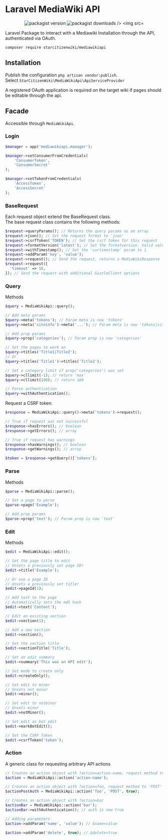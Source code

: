 # Laravel MediaWiki API
<p align="center">
    <img src="https://img.shields.io/packagist/v/starcitizenwiki/mediawikiapi" alt="packagist version" />
    <img src="https://img.shields.io/packagist/dt/starcitizenwiki/mediawikiapi" alt="packagist downloads />
    <img src="https://img.shields.io/packagist/php-v/starcitizenwiki/mediawikiapi" alt="php min version" />
</p>
                                                                                                        
Laravel Package to interact with a Mediawiki Installation through the API, authenticated via OAuth.

`composer require starcitizenwiki/mediawikiapi`

## Installation
Publish the configuration `php artisan vendor:publish`.  
Select `StarCitizenWiki\MediaWikiApi\ApiServiceProvider`

A registered OAuth application is required on the target wiki if pages should be editable through the api.

## Facade
Accessible through `MediaWikiApi`.

### Login
```php
$manager = app('mediawikiapi.manager');

$manager->setConsumerFromCredentials(
    'ConsumerToken',
    'ConsumerSecret'
);

$manager->setTokenFromCredentials(
    'AccessToken',
    'AccessSecret'
);
```

### BaseRequest
Each request object extend the BaseRequest class.  
The base request class contains the following methods:
```php
$request->queryParams(); // Returns the query params as an array
$request->json(); // Set the request format to 'json'
$request->csrfToken('TOKEN'); // Set the csrf token for this request
$request->formatVersion('latest'); // Set the formatversion. Valid values are 1, 2, 'latest'
$request->withTimestamp(); // Set the 'curtimestamp' param to 1
$request->addParam('key', 'value');
$request->request(); // Send the request, returns a MediaWikiResponse
$request->request([ 
  'timeout' => 10,
]); // Send the request with additional GuzzleClient options
```

### Query
Methods
```php
$query = MediaWikiApi::query();

// Add meta params
$query->meta('tokens'); // Param meta is now 'tokens'
$query->meta('siteinfo')->meta('...'); // Param meta is now 'tokens|siteinfo|...'

// Add prop params
$query->prop('categories'); // Param prop is now 'categories'

// Set the pages to work on
$query->titles('Title1|Title2');
// Or
$query->titles('Title1')->titles('Title2');

// Set a category limit if prop('categories') was set
$query->cllimit(-1); // return 'max'
$query->cllimit(100); // return 100

// Force authentication
$query->withAuthentication();
```

Request a CSRF token:
```php
$response = MediaWikiApi::query()->meta('tokens')->request();

// True if request was not successful
$response->hasErrors(); // boolean
$response->getErrors(); // array

// True if request has warnings
$response->hasWarnings(); // boolean
$response->getWarnings(); // array

$token = $response->getQuery()['tokens'];
```

### Parse
Methods
```php
$parse = MediaWikiApi::parse();

// Set a page to parse
$parse->page('Example');

// Add prop params
$parse->prop('text'); // Param prop is now 'text'
```

### Edit
Methods
```php
$edit = MediaWikiApi::edit();

// Set the page title to edit
// Unsets a previously set page ID!
$edit->title('Example');

// Or use a page ID
// Unsets a previously set title!
$edit->pageId(1);

// Add text to the page
// Automatically sets the md5 hash
$edit->text('Content');

// Edit an existing section
$edit->section(1);

// Add a new section
$edit->section();

// Set the section title
$edit->sectionTitle('Title');

// Set an edit summary
$edit->summary('This was an API edit');

// Set mode to create only
$edit->createOnly();

// Set edit to minor
// Unsets not minor
$edit->minor();

// Set edit to notminor
// Unsets minor
$edit->notMinor();

// Set edit as bot edit
$edit->markBotEdit();

// Set the CSRF Token
$edit->csrfToken('token');
```

### Action
A generic class for requesting arbitrary API actions

```php
// Creates an action object with ?action=action-name, request method to 'GET' and auth to false
$action = MediaWikiApi::action('action-name');

// Creates an action object with ?action=foo, request method to 'POST' and auth to true
$actionPostAuth = MediaWikiApi::action('foo', 'POST', true);

// Creates an action object with ?action=bar
$actionBar = MediaWikiApi::action('bar');
$actionBar->withAuthentication(); // auth is now true

// Adding parameters
$action->addParam('name', 'value'); // &name=value

$action->addParam('delete', true); // &delete=true
```
